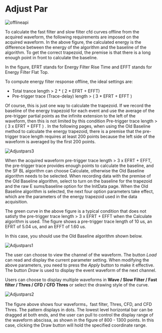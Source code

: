 <!-- OFFLINE_AdjustPar.md --- 
;; 
;; Description: 
;; Author: Hongyi Wu(吴鸿毅)
;; Email: wuhongyi@qq.com 
;; Created: 日 10月  7 08:54:43 2018 (+0800)
;; Last-Updated: 一 11月  5 17:02:06 2018 (+0800)
;;           By: Hongyi Wu(吴鸿毅)
;;     Update #: 3
;; URL: http://wuhongyi.cn -->

# Adjust Par

![offlineapi](/img/OfflineAPI.png)

To calculate the fast filter and slow filter cfd curves offline from the acquired waveform, the following requirements are imposed on the acquired waveform. In the above figure, the calculated energy is the difference between the energy of the algorithm and the baseline of the algorithm. To get the correct trapezoid, the premise is that there is a long enough point in front to calculate the baseline.


In the figure, EFRT stands for Energy Filter Rise Time and EFFT stands for Energy Filter Flat Top.


To compute energy filter response offline, the ideal settings are:
- Total trance length > 2 * ( 2 * EFRT + EFFT)
- Pre-trigger trace (Trace-delay) length > ( 3 * EFRT + EFFT )

Of course, this is just one way to calculate the trapezoid. If we record the baseline of the energy trapezoid for each event and use the average of the pre-trigger partial points as the infinite extension to the left of the waveform, then this is not limited by this condition Pre-trigger trace length > ( 3 x EFRT + EFFT ) . In the following pages, when using the Old Baseline method to calculate the energy trapezoid, there is a premise that the pre-trigger trace length requires at least 200 points because the left side of the waveform is averaged by the first 200 points.


![Adjustpars3](/img/Adjustpars3.png)

When the acquired waveform pre-trigger trace length > 3 x EFRT + EFFT, the pre-trigger trace provides enough points to calculate the baseline, and the SF BL algorithm can choose Calculate, otherwise the Old Baseline algorithm needs to be selected. When recording data with the premise of the Old Baseline algorithm, select to turn on the baseline for the trapezoid and the raw E sums/baseline option for the InitData page. When the Old Baseline algorithm is selected, the next four option parameters take effect, which are the parameters of the energy trapezoid used in the data acquisition.

The green curve in the above figure is a typical condition that does not satisfy the pre-trigger trace length > 3 x EFRT + EFFT when the Calculate algorithm is used. The figure shows a pre-trigger trace length of 10 us, an EFRT of 5.04 us, and an EFFT of 1.60 us.

In this case, you should use the Old Baseline algorithm shown below.

![Adjustpars1](/img/Adjustpars1.png)

The user can choose to view the channel of the waveform. The button *Load* can read and display the current parameter setting. When modifying the above parameters, you need to press the *Apply* button to make it effective. The button *Draw* is used to display the event waveform of the next channel.

Users can choose to display multiple waveforms in **Wave / Slow Filter / Fast filter / Thres / CFD / CFD Thres** or select the drawing style of the curve.


![Adjustpars2](/img/Adjustpars2.png)

The figure above shows four waveforms，fast filter, Thres, CFD, and CFD Thres. The pattern displays in dots. The lowest level horizontal bar can be dragged at both ends, and the user can pull to control the display range of the waveform abscissa, as shown in the figure of 800 - 1300 points. In this case, clicking the Draw button will hold the specified coordinate range.


<!-- OFFLINE_AdjustPar.md ends here -->
